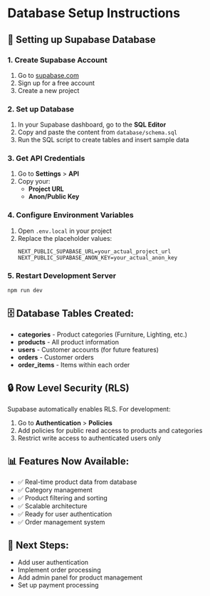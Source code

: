 # Database Setup Instructions

## 🚀 Setting up Supabase Database

### 1. Create Supabase Account
1. Go to [supabase.com](https://supabase.com)
2. Sign up for a free account
3. Create a new project

### 2. Set up Database
1. In your Supabase dashboard, go to the **SQL Editor**
2. Copy and paste the content from `database/schema.sql`
3. Run the SQL script to create tables and insert sample data

### 3. Get API Credentials
1. Go to **Settings** > **API**
2. Copy your:
   - **Project URL**
   - **Anon/Public Key**

### 4. Configure Environment Variables
1. Open `.env.local` in your project
2. Replace the placeholder values:
   ```
   NEXT_PUBLIC_SUPABASE_URL=your_actual_project_url
   NEXT_PUBLIC_SUPABASE_ANON_KEY=your_actual_anon_key
   ```

### 5. Restart Development Server
```bash
npm run dev
```

## 🗄️ Database Tables Created:

- **categories** - Product categories (Furniture, Lighting, etc.)
- **products** - All product information
- **users** - Customer accounts (for future features)
- **orders** - Customer orders
- **order_items** - Items within each order

## 🔒 Row Level Security (RLS)
Supabase automatically enables RLS. For development:
1. Go to **Authentication** > **Policies**
2. Add policies for public read access to products and categories
3. Restrict write access to authenticated users only

## 📊 Features Now Available:
- ✅ Real-time product data from database
- ✅ Category management
- ✅ Product filtering and sorting
- ✅ Scalable architecture
- ✅ Ready for user authentication
- ✅ Order management system

## 🚀 Next Steps:
- Add user authentication
- Implement order processing
- Add admin panel for product management
- Set up payment processing
